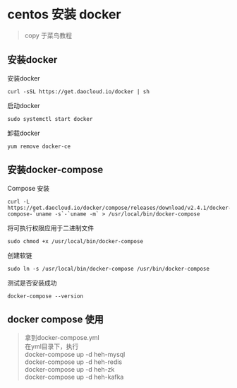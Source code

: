 # centos 安装 docker

> copy 于菜鸟教程

## 安装docker
安装docker
```
curl -sSL https://get.daocloud.io/docker | sh
```

启动docker
``` 
sudo systemctl start docker
```

卸载docker
``` 
yum remove docker-ce
```
## 安装docker-compose
Compose 安装
``` 
curl -L https://get.daocloud.io/docker/compose/releases/download/v2.4.1/docker-compose-`uname -s`-`uname -m` > /usr/local/bin/docker-compose
```

将可执行权限应用于二进制文件
``` 
sudo chmod +x /usr/local/bin/docker-compose
```

创建软链
``` 
sudo ln -s /usr/local/bin/docker-compose /usr/bin/docker-compose
```

测试是否安装成功
``` 
docker-compose --version
```

## docker compose 使用
> 拿到docker-compose.yml    
> 在yml目录下，执行   
> docker-compose up -d heh-mysql   
> docker-compose up -d heh-redis   
> docker-compose up -d heh-zk   
> docker-compose up -d heh-kafka   